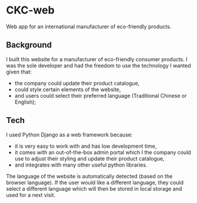 # CKC-web
Web app for an international manufacturer of eco-friendly products.

##  Background
I built this website for a manufacturer of eco-friendly consumer products. I was the sole developer and had the freedom to use the technology I wanted given that:
- the company could update their product catalogue,
- could style certain elements of the website,
- and users could select their preferred language (Traditional Chinese or English);

## Tech
I used Python Django as a web framework because:
- it is very easy to work with and has low development time,
- it comes with an out-of-the-box admin portal which I the company could use to adjust their styling and update their product catalogue,
- and integrates with many other useful python libraries.

The language of the website is automatically detected (based on the browser language). If the user would like a different language, they could select a different language which will then be stored in local storage and used for a next visit.